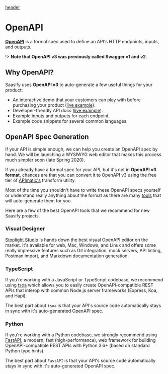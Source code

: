 [header](_header.md ':include')

# OpenAPI

**[OpenAPI](https://swagger.io/specification/ ':target=_blank')** is a formal spec used to define an API's HTTP endpoints, inputs, and outputs.

!> **Note that OpenAPI v3 was previously called Swagger v1 and v2**.

## Why OpenAPI?

Saasify uses **OpenAPI v3** to auto-generate a few useful things for your product:

- An interactive demo that your customers can play with before purchasing your product ([live example](https://wordcloud.saasify.sh/ ':target=_blank')).
- Developer-friendly API docs ([live example](https://imagemin.saasify.sh/docs ':target=_blank')).
- Example inputs and outputs for each endpoint.
- Example code snippets for several common languages.

## OpenAPI Spec Generation

If your API is simple enough, we can help you create an OpenAPI spec by hand. We will be launching a WYSIWYG web editor that makes this process much simpler soon (late Spring 2020).

If you already have a formal spec for your API, but it's not in **OpenAPI v3 format**, chances are that you can convert it to OpenAPI v3 using the free tier of [APImatic's](https://www.apimatic.io/transformer/ ':target=_blank') transform utility.

Most of the time you shouldn't have to write these OpenAPI specs yourself or understand really anything about the format as there are many [tools](https://openapi.tools ':target=_blank') that will auto-generate them for you.

Here are a few of the best OpenAPI tools that we recommend for new Saasify projects.

### Visual Designer

[Stoplight Studio](https://stoplight.io/studio ':target=_blank') is hands down the best visual OpenAPI editor on the market. It's available for web, Mac, Windows, and Linux and offers some really impressive features such as Git integration, mock servers, API linting, Postman import, and Markdown documentation generation.

### TypeScript

If you're working with a JavaScript or TypeScript codebase, we recommend using [tsoa](https://github.com/lukeautry/tsoa ':target=_blank') which allows you to easily create OpenAPI-compatible REST APIs that interop with common Node.js server frameworks (Express, Koa, and Hapi).

The best part about `tsoa` is that your API's source code automatically stays in sync with it's auto-generated OpenAPI spec.

### Python

If you're working with a Python codebase, we strongly recommend using [FastAPI](https://fastapi.tiangolo.com/ ':target=_blank'), a modern, fast (high-performance), web framework for building OpenAPI-compatible REST APIs with Python 3.6+ (based on standard Python type hints).

The best part about `FastAPI` is that your API's source code automatically stays in sync with it's auto-generated OpenAPI spec.
